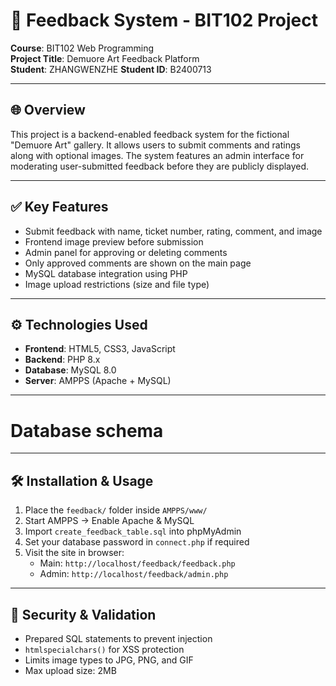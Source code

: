 # 💬 Feedback System - BIT102 Project

**Course**: BIT102 Web Programming  
**Project Title**: Demuore Art Feedback Platform  
**Student**: ZHANGWENZHE 
**Student ID**: B2400713

---

## 🌐 Overview

This project is a backend-enabled feedback system for the fictional "Demuore Art" gallery. It allows users to submit comments and ratings along with optional images. The system features an admin interface for moderating user-submitted feedback before they are publicly displayed.

---

## ✅ Key Features

- Submit feedback with name, ticket number, rating, comment, and image  
- Frontend image preview before submission  
- Admin panel for approving or deleting comments  
- Only approved comments are shown on the main page  
- MySQL database integration using PHP  
- Image upload restrictions (size and file type)  

---

## ⚙️ Technologies Used

- **Frontend**: HTML5, CSS3, JavaScript  
- **Backend**: PHP 8.x  
- **Database**: MySQL 8.0  
- **Server**: AMPPS (Apache + MySQL)

---

# Database schema

---

## 🛠 Installation & Usage

1. Place the `feedback/` folder inside `AMPPS/www/`
2. Start AMPPS → Enable Apache & MySQL
3. Import `create_feedback_table.sql` into phpMyAdmin
4. Set your database password in `connect.php` if required
5. Visit the site in browser:
   - Main: `http://localhost/feedback/feedback.php`
   - Admin: `http://localhost/feedback/admin.php`

---

## 🔐 Security & Validation

- Prepared SQL statements to prevent injection  
- `htmlspecialchars()` for XSS protection  
- Limits image types to JPG, PNG, and GIF  
- Max upload size: 2MB

